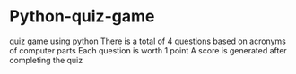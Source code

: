 # Python-quiz-game
quiz game using python
There is a total of 4 questions based on acronyms of computer parts
Each question is worth 1 point
A score is generated after completing the quiz
